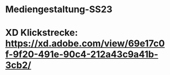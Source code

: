 # Mediengestaltung-SS23

# XD Klickstrecke: https://xd.adobe.com/view/69e17c0f-9f20-491e-90c4-212a43c9a41b-3cb2/
